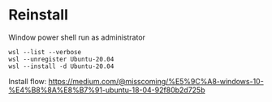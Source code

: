# Reinstall 
Window power shell run as administrator
```
wsl --list --verbose
wsl --unregister Ubuntu-20.04
wsl --install -d Ubuntu-20.04
```
Install flow: https://medium.com/@misscoming/%E5%9C%A8-windows-10-%E4%B8%8A%E8%B7%91-ubuntu-18-04-92f80b2d725b
